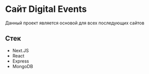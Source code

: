 # Сайт Digital Events

Данный проект является основой для всех последующих сайтов

## Стек
* Next.JS
* React
* Express
* MongoDB